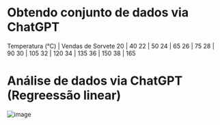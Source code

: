 # Obtendo conjunto de dados via ChatGPT
Temperatura (°C) | Vendas de Sorvete
20 | 40
22 | 50
24 | 65
26 | 75
28 | 90
30 | 105
32 | 120
34 | 135
36 | 150
38 | 165

# Análise de dados via ChatGPT (Regreessão linear)
![image](https://github.com/user-attachments/assets/7b16c22c-d0fe-4ca8-99af-405eb5445f83)



